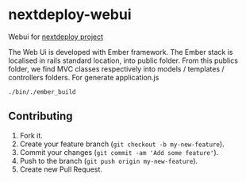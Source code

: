 # nextdeploy-webui

Webui  for [nextdeploy project](https://github.com/ricofehr/nextdeploy)

The Web Ui is developed with Ember framework.
The Ember stack is localised in rails standard location, into public folder.
From this publics folder, we find MVC classes respectively into models / templates / controllers folders.
For generate application.js
```
./bin/./ember_build
```

## Contributing

1. Fork it.
2. Create your feature branch (`git checkout -b my-new-feature`).
3. Commit your changes (`git commit -am 'Add some feature'`).
4. Push to the branch (`git push origin my-new-feature`).
5. Create new Pull Request.

